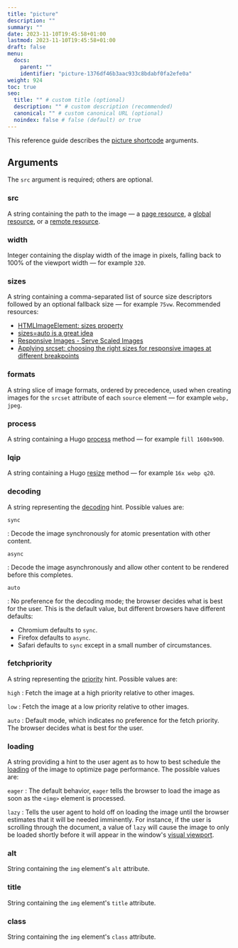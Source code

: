 ```yaml
---
title: "picture"
description: ""
summary: ""
date: 2023-11-10T19:45:58+01:00
lastmod: 2023-11-10T19:45:58+01:00
draft: false
menu:
  docs:
    parent: ""
    identifier: "picture-1376df46b3aac933c8bdabf0fa2efe0a"
weight: 924
toc: true
seo:
  title: "" # custom title (optional)
  description: "" # custom description (recommended)
  canonical: "" # custom canonical URL (optional)
  noindex: false # false (default) or true
---
```


This reference guide describes the [picture shortcode](/docs/shortcodes/picture/) arguments.

## Arguments

The `src` argument is required; others are optional.

### src

A string containing the path to the image — a [page resource](/docs/basics/resources/#page-resource), a [global resource](/docs/basics/resources/#global-resource), or a [remote resource](/docs/basics/resources/#remote-resource).

### width

Integer containing the display width of the image in pixels, falling back to 100% of the viewport width — for example `320`.

### sizes

A string containing a comma-separated list of source size descriptors followed by an optional fallback size — for example `75vw`. Recommended resources:

- [HTMLImageElement: sizes property](https://developer.mozilla.org/en-US/docs/Web/API/HTMLImageElement/sizes)
- [sizes=auto is a great idea](https://chriscoyier.net/2023/06/23/sizesauto-is-a-great-idea/)
- [Responsive Images - Serve Scaled Images](https://www.keycdn.com/blog/responsive-images)
- [Applying srcset: choosing the right sizes for responsive images at different breakpoints](https://medium.com/hceverything/applying-srcset-choosing-the-right-sizes-for-responsive-images-at-different-breakpoints-a0433450a4a3)

### formats

A string slice of image formats, ordered by precedence, used when creating images for the `srcset` attribute of each `source` element — for example `webp, jpeg`.

### process

A string containing a Hugo [process](https://gohugo.io/content-management/image-processing/#process) method — for example `fill 1600x900`.

### lqip

A string containing a Hugo [resize](https://gohugo.io/content-management/image-processing/#resize) method — for example `16x webp q20`.

### decoding

A string representing the [decoding](https://developer.mozilla.org/en-US/docs/Web/API/HTMLImageElement/decoding) hint. Possible values are:

`sync`

: Decode the image synchronously for atomic presentation with other content.

`async`

: Decode the image asynchronously and allow other content to be rendered before this completes.

`auto`

: No preference for the decoding mode; the browser decides what is best for the user. This is the default value, but different browsers have different defaults:

  - Chromium defaults to `sync`.
  - Firefox defaults to `async`.
  - Safari defaults to `sync` except in a small number of circumstances.

### fetchpriority

A string representing the [priority](https://developer.mozilla.org/en-US/docs/Web/API/HTMLImageElement/fetchPriority) hint. Possible values are:

`high`
: Fetch the image at a high priority relative to other images.

`low`
: Fetch the image at a low priority relative to other images.

`auto`
: Default mode, which indicates no preference for the fetch priority. The browser decides what is best for the user.

### loading

A string providing a hint to the user agent as to how to best schedule the [loading](https://developer.mozilla.org/en-US/docs/Web/API/HTMLImageElement/loading) of the image to optimize page performance. The possible values are:

`eager`
: The default behavior, `eager` tells the browser to load the image as soon as the `<img>` element is processed.

`lazy`
: Tells the user agent to hold off on loading the image until the browser estimates that it will be needed imminently. For instance, if the user is scrolling through the document, a value of `lazy` will cause the image to only be loaded shortly before it will appear in the window's [visual viewport](https://developer.mozilla.org/en-US/docs/Glossary/Visual_Viewport).

### alt

String containing the `img` element's `alt` attribute.

### title

String containing the `img` element's `title` attribute.

### class

String containing the `img` element's `class` attribute.
